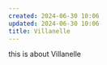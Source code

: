 ```yaml
---
created: 2024-06-30 10:06
updated: 2024-06-30 10:06
title: Villanelle
---
```

this is about Villanelle